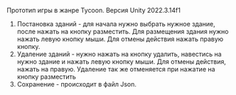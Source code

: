 Прототип игры в жанре Tycoon. Версия Unity 2022.3.14f1

1. Постановка зданий - для начала нужно выбрать нужное здание, после нажать на кнопку разместить. Для размещения здания нужно нажать левую кнопку мыши. Для отмены действия нажать правую кнопку.
2. Удаление зданий - нужно нажать на кнопку удалить, навестись на нужно здание и нажать левую кнопку мыши. Для отмены действия, нажать на правую. Удаление так же отменяется при нажатие на кнопку разместить
3. Сохранение - происходит в файл Json.
